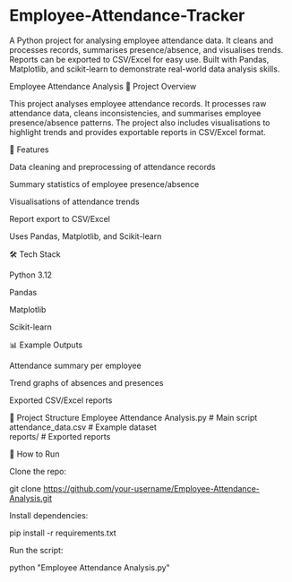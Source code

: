 # Employee-Attendance-Tracker
A Python project for analysing employee attendance data. It cleans and processes records, summarises presence/absence, and visualises trends. Reports can be exported to CSV/Excel for easy use. Built with Pandas, Matplotlib, and scikit-learn to demonstrate real-world data analysis skills.

Employee Attendance Analysis
📌 Project Overview

This project analyses employee attendance records. It processes raw attendance data, cleans inconsistencies, and summarises employee presence/absence patterns. The project also includes visualisations to highlight trends and provides exportable reports in CSV/Excel format.

🚀 Features

Data cleaning and preprocessing of attendance records

Summary statistics of employee presence/absence

Visualisations of attendance trends

Report export to CSV/Excel

Uses Pandas, Matplotlib, and Scikit-learn

🛠️ Tech Stack

Python 3.12

Pandas

Matplotlib

Scikit-learn

📊 Example Outputs

Attendance summary per employee

Trend graphs of absences and presences

Exported CSV/Excel reports

📂 Project Structure
Employee Attendance Analysis.py   # Main script  
attendance_data.csv               # Example dataset  
reports/                          # Exported reports  

📖 How to Run

Clone the repo:

git clone https://github.com/your-username/Employee-Attendance-Analysis.git


Install dependencies:

pip install -r requirements.txt


Run the script:

python "Employee Attendance Analysis.py"
